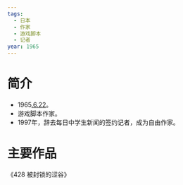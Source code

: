 ```yaml
---
tags:
  - 日本
  - 作家
  - 游戏脚本
  - 记者
year: 1965
---
```

# 简介

- 1965[.6.22](2024-06-22.md)。
- 游戏脚本作家。
- 1997年，辞去每日中学生新闻的签约记者，成为自由作家。
# 主要作品

《428 被封锁的涩谷》